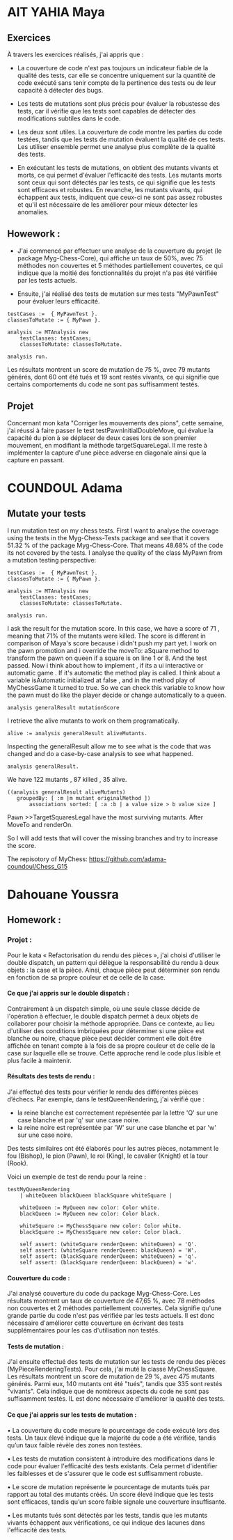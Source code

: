 # AIT YAHIA Maya 

##  Exercices 

À travers les exercices réalisés, j'ai appris que : 

- La couverture de code n'est pas toujours un indicateur fiable de la qualité des tests, car elle se concentre uniquement sur la quantité de code exécuté sans tenir compte de la pertinence des tests ou de leur capacité à détecter des bugs.

- Les tests de mutations sont plus précis pour évaluer la robustesse des tests, car il vérifie que les tests sont capables de détecter des modifications subtiles dans le code.

- Les deux sont utiles. La couverture de code montre les parties du code testées, tandis que les tests de mutation évaluent la qualité de ces tests. Les utiliser ensemble permet une analyse plus complète de la qualité des tests.

- En exécutant les tests de mutations, on obtient des mutants vivants et morts, ce qui permet d'évaluer l'efficacité des tests. 
Les mutants morts sont ceux qui sont détectés par les tests, ce qui signifie que les tests sont efficaces et robustes. En revanche, les mutants vivants, qui échappent aux tests, indiquent que ceux-ci ne sont pas assez robustes et qu'il est nécessaire de les améliorer pour mieux détecter les anomalies.


## Howework : 

- J'ai commencé par effectuer une analyse de la couverture du projet (le package Myg-Chess-Core), qui affiche un taux de 50%, avec 75 méthodes non couvertes et 5 méthodes partiellement couvertes, ce qui indique que la moitié des fonctionnalités du projet n'a pas été vérifiée par les tests actuels.

- Ensuite, j'ai réalisé des tests de mutation sur mes tests "MyPawnTest" pour évaluer leurs efficacité.

```
testCases :=  { MyPawnTest }.
classesToMutate := { MyPawn }.

analysis := MTAnalysis new
    testClasses: testCases;
    classesToMutate: classesToMutate.

analysis run.
```          
Les résultats montrent un score de mutation de 75 %, avec 79 mutants générés, dont 60 ont été tués et 19 sont restés vivants, ce qui signifie que certains comportements du code ne sont pas suffisamment testés.


## Projet 

Concernant mon kata "Corriger les mouvements des pions", cette semaine, j'ai réussi à faire passer le test testPawnInitialDoubleMove, qui évalue la capacité du pion à se déplacer de deux cases lors de son premier mouvement, en modifiant la méthode targetSquareLegal. 
Il me reste à implémenter la capture d'une pièce adverse en diagonale ainsi que la capture en passant.

# COUNDOUL Adama

## Mutate your tests

I run mutation test on my chess tests. First I want to analyse the coverage using the tests in the Myg-Chess-Tests package and see that it covers 51.32 % of the package Myg-Chess-Core. That means 48.68% of the code its not covered by the tests.
I analyse the quality of the class MyPawn from a mutation testing perspective:
```
testCases :=  { MyPawnTest }.
classesToMutate := { MyPawn }.

analysis := MTAnalysis new
    testClasses: testCases;
    classesToMutate: classesToMutate.

analysis run.
```
I ask the result for the mutation score. In this case, we have a score of 71 , meaning that 71% of the mutants were killed. The score is different in comparison of Maya's score because i didn't push my part yet. I work on the pawn promotion and i override the moveTo: aSquare method to transform the pawn on queen if a square is on line 1 or 8. And the test passed. Now i think about how to implement , if its a ui interactive or automatic game . If it's automatic the method play is called. I think about a variable isAutomatic initialized at false , and in the method play of MyChessGame it turned to true. So we can check this variable to know how the pawn must do like the player decide or change automatically to a queen.

```
analysis generalResult mutationScore
```
I retrieve the alive mutants to work on them programatically.

```
alive := analysis generalResult aliveMutants.
```

Inspecting the generalResult allow me to see what is the code that was changed and do a case-by-case analysis to see what happened.
```
analysis generalResult.
```
We have 122 mutants , 87 killed , 35 alive. 

 ```
((analysis generalResult aliveMutants)
	groupedBy: [ :m |m mutant originalMethod ])
		associations sorted: [ :a :b | a value size > b value size ]
```

Pawn >>TargetSquaresLegal have the most surviving mutants. After MoveTo and renderOn.

So I will add tests that will cover the missing branches and try to increase the score.

The repisotory of MyChess: https://github.com/adama-coundoul/Chess_G15

# Dahouane Youssra

## Homework : 

### Projet : 

Pour le kata « Refactorisation du rendu des pièces », j'ai choisi d'utiliser le double dispatch, un pattern qui délègue la responsabilité du rendu à deux objets : la case et la pièce. Ainsi, chaque pièce peut déterminer son rendu en fonction de sa propre couleur et de celle de la case.

#### Ce que j'ai appris sur le double dispatch :

Contrairement à un dispatch simple, où une seule classe décide de l'opération à effectuer, le double dispatch permet à deux objets de collaborer pour choisir la méthode appropriée. Dans ce contexte, au lieu d'utiliser des conditions imbriquées pour déterminer si une pièce est blanche ou noire, chaque pièce peut décider comment elle doit être affichée en tenant compte à la fois de sa propre couleur et de celle de la case sur laquelle elle se trouve. Cette approche rend le code plus lisible et plus facile à maintenir.

#### Résultats des tests de rendu :

J'ai effectué des tests pour vérifier le rendu des différentes pièces d’échecs. Par exemple, dans le testQueenRendering, j'ai vérifié que : 
* la reine blanche est correctement représentée par la lettre 'Q' sur une case blanche et par 'q' sur une case noire.
* la reine noire est représentée par 'W' sur une case blanche et par 'w' sur une case noire.
  
Des tests similaires ont été élaborés pour les autres pièces, notamment le fou (Bishop), le pion (Pawn), le roi (King), le cavalier (Knight) et la tour (Rook).

Voici un exemple de test de rendu pour la reine :

```
testMyQueenRendering
    | whiteQueen blackQueen blackSquare whiteSquare |

    whiteQueen := MyQueen new color: Color white.
    blackQueen := MyQueen new color: Color black.

    whiteSquare := MyChessSquare new color: Color white.
    blackSquare := MyChessSquare new color: Color black.

    self assert: (whiteSquare renderQueen: whiteQueen) = 'Q'.
    self assert: (whiteSquare renderQueen: blackQueen) = 'W'.
    self assert: (blackSquare renderQueen: whiteQueen) = 'q'.
    self assert: (blackSquare renderQueen: blackQueen) = 'w'.

```

#### Couverture du code :

J'ai analysé couverture du code du package Myg-Chess-Core. Les résultats montrent un taux de couverture de 47,65 %, avec 78 méthodes non couvertes et 2 méthodes partiellement couvertes. Cela signifie qu'une grande partie du code n'est pas vérifiée par les tests actuels. Il est donc nécessaire d'améliorer cette couverture en écrivant des tests supplémentaires pour les cas d'utilisation non testés. 

#### Tests de mutation :

J'ai ensuite effectué des tests de mutation sur les tests de rendu des pièces (MyPieceRenderingTests). Pour cela, j'ai muté la classe MyChessSquare. Les résultats montrent un score de mutation de 29 %, avec 475 mutants générés. Parmi eux, 140 mutants ont été "tués", tandis que 335 sont restés "vivants". Cela indique que de nombreux aspects du code ne sont pas suffisamment testés. IL est donc nécessaire d'améliorer la qualité des tests.

#### Ce que j'ai appris sur les tests de mutation :

•	La couverture du code mesure le pourcentage de code exécuté lors des tests. Un taux élevé indique que la majorité du code a été vérifiée, tandis qu’un taux faible révèle des zones non testées.

•	Les tests de mutation consistent à introduire des modifications dans le code pour évaluer l'efficacité des tests existants. Cela permet d'identifier les faiblesses et de s'assurer que le code est suffisamment robuste.

•	Le score de mutation représente le pourcentage de mutants tués par rapport au total des mutants créés. Un score élevé indique que les tests sont efficaces, tandis qu’un score faible signale une couverture insuffisante.

•	Les mutants tués sont détectés par les tests, tandis que les mutants vivants échappent aux vérifications, ce qui indique des lacunes dans l'efficacité des tests.

















